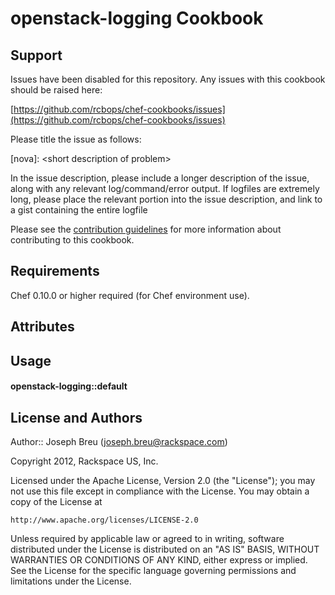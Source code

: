 openstack-logging Cookbook
=============================

Support
-------

Issues have been disabled for this repository.
Any issues with this cookbook should be raised here:

[https://github.com/rcbops/chef-cookbooks/issues](https://github.com/rcbops/chef-cookbooks/issues)

Please title the issue as follows:

[nova]: \<short description of problem\>

In the issue description, please include a longer description of the issue, along with any relevant log/command/error output.
If logfiles are extremely long, please place the relevant portion into the issue description, and link to a gist containing the entire logfile

Please see the [contribution guidelines](CONTRIBUTING.md) for more information about contributing to this cookbook.

Requirements
------------
Chef 0.10.0 or higher required (for Chef environment use).

Attributes
----------

Usage
-----
#### openstack-logging::default

License and Authors
-------------------
Author:: Joseph Breu (<joseph.breu@rackspace.com>)

Copyright 2012, Rackspace US, Inc.  

Licensed under the Apache License, Version 2.0 (the "License");
you may not use this file except in compliance with the License.
You may obtain a copy of the License at

    http://www.apache.org/licenses/LICENSE-2.0

Unless required by applicable law or agreed to in writing, software
distributed under the License is distributed on an "AS IS" BASIS,
WITHOUT WARRANTIES OR CONDITIONS OF ANY KIND, either express or implied.
See the License for the specific language governing permissions and
limitations under the License.
